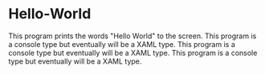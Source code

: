 # Hello-World
This program prints the words "Hello World" to the screen.
This program is a console type but eventually will be  a XAML type.
This program is a console type but eventually will be  a XAML type.
This program is a console type but eventually will be  a XAML type.
